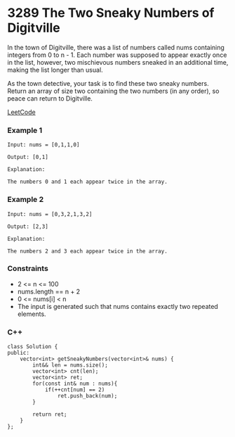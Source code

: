 # 3289 The Two Sneaky Numbers of Digitville

In the town of Digitville, there was a list of numbers called nums containing integers from 0 to n - 1. Each number was supposed to appear exactly once in the list, however, two mischievous numbers sneaked in an additional time, making the list longer than usual.

As the town detective, your task is to find these two sneaky numbers. Return an array of size two containing the two numbers (in any order), so peace can return to Digitville.
 
[LeetCode](https://leetcode.cn/problems/the-two-sneaky-numbers-of-digitville/)

### Example 1

```
Input: nums = [0,1,1,0]

Output: [0,1]

Explanation:

The numbers 0 and 1 each appear twice in the array.
```

### Example 2

```
Input: nums = [0,3,2,1,3,2]

Output: [2,3]

Explanation:

The numbers 2 and 3 each appear twice in the array.
```

### Constraints

* 2 <= n <= 100
* nums.length == n + 2
* 0 <= nums[i] < n
* The input is generated such that nums contains exactly two repeated elements.

### C++ 

```
class Solution {
public:
    vector<int> getSneakyNumbers(vector<int>& nums) {
        int&& len = nums.size();
        vector<int> cnt(len);
        vector<int> ret;
        for(const int& num : nums){
            if(++cnt[num] == 2)
                ret.push_back(num);
        }

        return ret;        
    }
};
```